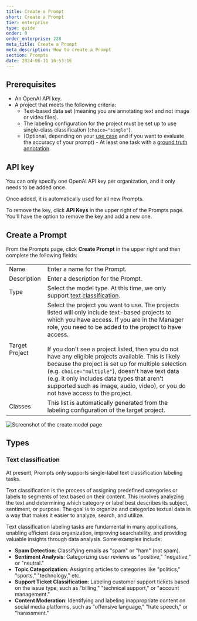 ```yaml
---
title: Create a Prompt
short: Create a Prompt
tier: enterprise
type: guide
order: 0
order_enterprise: 228
meta_title: Create a Prompt
meta_description: How to create a Prompt
section: Prompts
date: 2024-06-11 16:53:16
---
```



## Prerequisites

* An OpenAI API key. 
* A project that meets the following criteria:
  * Text-based data set (meaning you are annotating text and not image or video files). 
  * The labeling configuration for the project must be set up to use single-class classification (`choice="single"`). 
  * (Optional, depending on your [use case](prompts_overview#Use-cases) and if you want to evaluate the accuracy of your prompt) - At least one task with a [ground truth annotation](quality#Define-ground-truth-annotations-for-a-project). 

## API key

You can only specify one OpenAI API key per organization, and it only needs to be added once. 

Once added, it is automatically used for all new Prompts. 

To remove the key, click **API Keys** in the upper right of the Prompts page. You'll have the option to remove the key and add a new one. 

## Create a Prompt

From the Prompts page, click **Create Prompt** in the upper right and then complete the following fields:

<div class="noheader rowheader">

| | |
| --- | --- |
| Name | Enter a name for the Prompt. |
| Description | Enter a description for the Prompt.  |
| Type | Select the model type. At this time, we only support [text classification](#Text-classification). |
| Target Project| Select the project you want to use. The projects listed will only include text-based projects to which you have access. If you are in the Manager role, you need to be added to the project to have access. <br><br>If you don't see a project listed, then you do not have any eligible projects available. This is likely because the project is set up for multiple selection (e.g. `choice="multiple"`), doesn't have text data (e.g. it only includes data types that aren't supported such as image, audio, video), or you do not have access to the project.   |
| Classes | This list is automatically generated from the labeling configuration of the target project. |

</div>

![Screenshot of the create model page](/images/prompts/model_create.png)

## Types

### Text classification 

At present, Prompts only supports single-label text classification labeling tasks.  

Text classification is the process of assigning predefined categories or labels to segments of text based on their content. This involves analyzing the text and determining which category or label best describes its subject, sentiment, or purpose. The goal is to organize and categorize textual data in a way that makes it easier to analyze, search, and utilize. 

Text classification labeling tasks are fundamental in many applications, enabling efficient data organization, improving searchability, and providing valuable insights through data analysis. Some examples include:

* **Spam Detection**: Classifying emails as "spam" or "ham" (not spam). 
* **Sentiment Analysis**: Categorizing user reviews as "positive," "negative," or "neutral."
* **Topic Categorization**: Assigning articles to categories like "politics," "sports," "technology," etc.
* **Support Ticket Classification**: Labeling customer support tickets based on the issue type, such as "billing," "technical support," or "account management."
* **Content Moderation**: Identifying and labeling inappropriate content on social media platforms, such as "offensive language," "hate speech," or "harassment."


